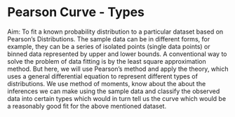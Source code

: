 # Pearson Curve - Types
Aim: To fit a known probability distribution to a particular dataset based on Pearson’s Distributions. The sample data can be in different forms, for example, they can be a series of isolated points (single data points) or binned data represented by upper and lower bounds. A conventional way to solve the problem of data fitting is by the least square approximation method. But here, we will use Pearson’s method and apply the theory, which uses a general differential equation to represent different types of distributions. We use method of moments, know about the about the inferences we can make using the sample data and classify the observed data into certain types which would in turn tell us the curve which would be a reasonably good fit for the above mentioned dataset.
